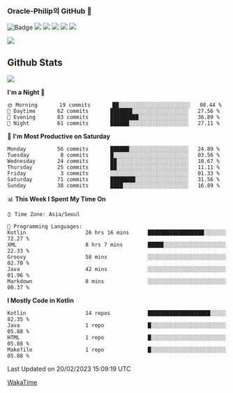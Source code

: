 ### Oracle-Philip의 GitHub 👋

![Badge](http://img.shields.io/badge/-Java-black?style=flat-square)
<img src="https://img.shields.io/badge/ -Kotlin-black?style=flat-square&logo=Kotlin&logoColor=#7F52FF"/></a>
<img src="https://img.shields.io/badge/ -Dart-black?style=flat-square&logo=Dart&logoColor=#0175C2"/></a>
<img src="https://img.shields.io/badge/ -Android-black?style=flat-square&logo=Android&logoColor=#3DDC84"/></a>
<img src="https://img.shields.io/badge/ -Flutter-black?style=flat-square&logo=Flutter&logoColor=#02569B"/></a>
<img src="https://img.shields.io/badge/ -Firebase-black?style=flat-square&logo=Firebase&logoColor=#FFCA28"/></a>

<img src="https://img.shields.io/badge/ -BLE-black?style=flat-square&logo=Bluetooth&logoColor=#0082FC"/></a>

<!--
<img src="https://img.shields.io/badge/ -STM32F103-black?style=flat-square&logo=STMicroelectronics&logoColor=#03234B"/></a>
<img src="https://img.shields.io/badge/ -Qt-black?style=flat-square&logo=Qt&logoColor=#41CD52"/></a>
-->

<!--
![Badge](http://img.shields.io/badge/-Java-black?style=flat-square)
![Badge](http://img.shields.io/badge/-Koltin-black?style=flat-square)
![Badge](http://img.shields.io/badge/-Dart-black?style=flat-square)
![Badge](http://img.shields.io/badge/-Android-black?style=flat-square)
![Badge](http://img.shields.io/badge/-Flutter-black?style=flat-square)
![Badge](http://img.shields.io/badge/-Firebase-black?style=flat-square)
-->

## Github Stats  
<div align="left"><img src="https://github-readme-stats.vercel.app/api?username=Oracle-Philip&show_icons=true&count_private=true&hide_border=true" align="center" /></div>


<!--START_SECTION:waka-->
**I'm a Night 🦉** 

```text
🌞 Morning       19 commits       ██░░░░░░░░░░░░░░░░░░░░░░░   08.44 % 
🌆 Daytime       62 commits       ███████░░░░░░░░░░░░░░░░░░   27.56 % 
🌃 Evening       83 commits       █████████░░░░░░░░░░░░░░░░   36.89 % 
🌙 Night         61 commits       ██████░░░░░░░░░░░░░░░░░░░   27.11 % 

```
📅 **I'm Most Productive on Saturday** 

```text
Monday          56 commits       ██████░░░░░░░░░░░░░░░░░░░   24.89 % 
Tuesday          8 commits       █░░░░░░░░░░░░░░░░░░░░░░░░   03.56 % 
Wednesday       24 commits       ██░░░░░░░░░░░░░░░░░░░░░░░   10.67 % 
Thursday        25 commits       ██░░░░░░░░░░░░░░░░░░░░░░░   11.11 % 
Friday           3 commits       ░░░░░░░░░░░░░░░░░░░░░░░░░   01.33 % 
Saturday        71 commits       ████████░░░░░░░░░░░░░░░░░   31.56 % 
Sunday          38 commits       ████░░░░░░░░░░░░░░░░░░░░░   16.89 % 

```


📊 **This Week I Spent My Time On** 

```text
⌚︎ Time Zone: Asia/Seoul

💬 Programming Languages: 
Kotlin                   26 hrs 16 mins      ██████████████████░░░░░░░   72.27 % 
XML                      8 hrs 7 mins        █████░░░░░░░░░░░░░░░░░░░░   22.33 % 
Groovy                   58 mins             ░░░░░░░░░░░░░░░░░░░░░░░░░   02.70 % 
Java                     42 mins             ░░░░░░░░░░░░░░░░░░░░░░░░░   01.96 % 
Markdown                 8 mins              ░░░░░░░░░░░░░░░░░░░░░░░░░   00.37 % 

```

**I Mostly Code in Kotlin** 

```text
Kotlin                   14 repos            ████████████████████░░░░░   82.35 % 
Java                     1 repo              █░░░░░░░░░░░░░░░░░░░░░░░░   05.88 % 
HTML                     1 repo              █░░░░░░░░░░░░░░░░░░░░░░░░   05.88 % 
Makefile                 1 repo              █░░░░░░░░░░░░░░░░░░░░░░░░   05.88 % 

```



 Last Updated on 20/02/2023 15:09:19 UTC
<!--END_SECTION:waka-->


<!--
**Oracle-Philip/Oracle-Philip** is a ✨ _special_ ✨ repository because its `README.md` (this file) appears on your GitHub profile.

Here are some ideas to get you started:

- 🔭 I’m currently working on ...
- 🌱 I’m currently learning ...
- 👯 I’m looking to collaborate on ...
- 🤔 I’m looking for help with ...
- 💬 Ask me about ...
- 📫 How to reach me: ...
- 😄 Pronouns: ...
- ⚡ Fun fact: ...
-->


[WakaTime](https://wakatime.com/dashboard)
